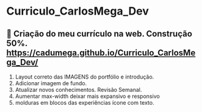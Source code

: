 # Curriculo_CarlosMega_Dev

:ledger: **Criação do meu currículo na web. Construção 50%**. https://cadumega.github.io/Curriculo_CarlosMega_Dev/
---

1. Layout correto das IMAGENS do portfólio e introdução.
2. Adicionar imagem de fundo.
3. Atualizar novos conhecimentos. Revisão Semanal.
4. Aumentar max-width deixar mais expansivo e responsivo
5. molduras em blocos das experiências ícone com texto.
